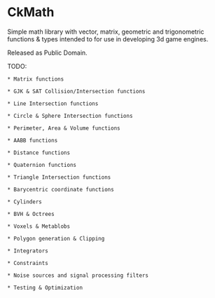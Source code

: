 CkMath
======

Simple math library with vector, matrix, geometric and trigonometric functions & types intended
to for use in developing 3d game engines.

Released as Public Domain.

TODO:

	* Matrix functions
	
	* GJK & SAT Collision/Intersection functions
	
	* Line Intersection functions
	
	* Circle & Sphere Intersection functions
	
	* Perimeter, Area & Volume functions
	
	* AABB functions
	
	* Distance functions
	
	* Quaternion functions
	
	* Triangle Intersection functions
	
	* Barycentric coordinate functions
	
	* Cylinders
	
	* BVH & Octrees
	
	* Voxels & Metablobs
	
	* Polygon generation & Clipping
	
	* Integrators
	
	* Constraints
	
	* Noise sources and signal processing filters
	
	* Testing & Optimization
